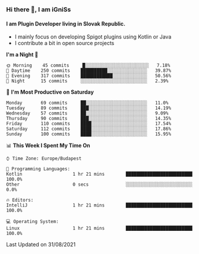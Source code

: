 ### Hi there 👋, I am iGniSs

#### I am Plugin Developer living in Slovak Republic.
- I mainly focus on developing Spigot plugins using Kotlin or Java
- I contribute a bit in open source projects

<!--START_SECTION:waka-->
**I'm a Night 🦉** 

```text
🌞 Morning    45 commits     █░░░░░░░░░░░░░░░░░░░░░░░░   7.18% 
🌆 Daytime    250 commits    ██████████░░░░░░░░░░░░░░░   39.87% 
🌃 Evening    317 commits    ████████████░░░░░░░░░░░░░   50.56% 
🌙 Night      15 commits     ░░░░░░░░░░░░░░░░░░░░░░░░░   2.39%

```
📅 **I'm Most Productive on Saturday** 

```text
Monday       69 commits     ██░░░░░░░░░░░░░░░░░░░░░░░   11.0% 
Tuesday      89 commits     ███░░░░░░░░░░░░░░░░░░░░░░   14.19% 
Wednesday    57 commits     ██░░░░░░░░░░░░░░░░░░░░░░░   9.09% 
Thursday     90 commits     ███░░░░░░░░░░░░░░░░░░░░░░   14.35% 
Friday       110 commits    ████░░░░░░░░░░░░░░░░░░░░░   17.54% 
Saturday     112 commits    ████░░░░░░░░░░░░░░░░░░░░░   17.86% 
Sunday       100 commits    ████░░░░░░░░░░░░░░░░░░░░░   15.95%

```


📊 **This Week I Spent My Time On** 

```text
⌚︎ Time Zone: Europe/Budapest

💬 Programming Languages: 
Kotlin                   1 hr 21 mins        █████████████████████████   100.0% 
Other                    0 secs              ░░░░░░░░░░░░░░░░░░░░░░░░░   0.0%

🔥 Editors: 
IntelliJ                 1 hr 21 mins        █████████████████████████   100.0%

💻 Operating System: 
Linux                    1 hr 21 mins        █████████████████████████   100.0%

```


 Last Updated on 31/08/2021
<!--END_SECTION:waka-->